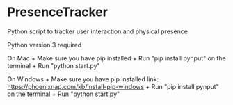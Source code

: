 # PresenceTracker
Python script to tracker user interaction and physical presence

Python version 3 required

On Mac
    + Make sure you have pip installed
    + Run "pip install pynput" on the terminal
    + Run "python start.py"

On Windows
    + Make sure you have pip installed link: https://phoenixnap.com/kb/install-pip-windows
    + Run "pip install pynput" on the terminal
    + Run "python start.py" 
